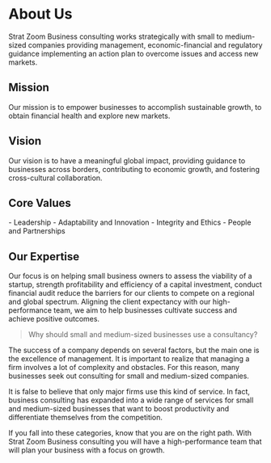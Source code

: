 ---
---
<h1>About Us</h1>
Strat Zoom Business consulting works strategically with small to medium-sized companies providing management, economic-financial and regulatory guidance implementing an action plan to overcome issues and access new markets.

<h2>Mission</h2>
Our mission is to empower businesses to accomplish sustainable growth, to obtain financial health and explore new markets.

<h2>Vision</h2>

Our vision is to have a meaningful global impact, providing guidance to businesses across borders, contributing to economic growth, and fostering cross-cultural collaboration.

<h2>Core Values</h2>
- Leadership
- Adaptability and Innovation
- Integrity and Ethics
- People and Partnerships

<h2>Our Expertise</h2>
Our focus is on helping small business owners to assess the viability of a startup, strength profitability and efficiency of a capital investment, conduct financial audit reduce the barriers for our clients to compete on a regional and global spectrum. Aligning the client expectancy with our high-performance team, we aim to help businesses cultivate success and achieve positive outcomes.

> Why should small and medium-sized businesses use a consultancy?

The success of a company depends on several factors, but the main one is the excellence of management. It is important to realize that managing a firm involves a lot of complexity and obstacles. For this reason, many businesses seek out consulting for small and medium-sized companies.

It is false to believe that only major firms use this kind of service. In fact, business consulting has expanded into a wide range of services for small and medium-sized businesses that want to boost productivity and differentiate themselves from the competition.

If you fall into these categories, know that you are on the right path. With Strat Zoom Business consulting you will have a high-performance team that will plan your business with a focus on growth.
